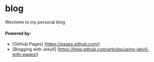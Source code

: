 blog
====

Weclome to my personal blog

#### Powered by:
* [GitHub Pages] (https://pages.github.com/)
* [Blogging with Jekyll] (https://help.github.com/articles/using-jekyll-with-pages/)
